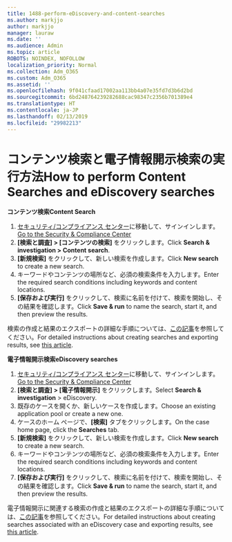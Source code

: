 ```yaml
---
title: 1488-perform-eDiscovery-and-content-searches
ms.author: markjjo
author: markjjo
manager: lauraw
ms.date: ''
ms.audience: Admin
ms.topic: article
ROBOTS: NOINDEX, NOFOLLOW
localization_priority: Normal
ms.collection: Adm_O365
ms.custom: Adm_O365
ms.assetid: ''
ms.openlocfilehash: 9f041cfaad17002aa113bb4a07e35fd7d3b6d2bd
ms.sourcegitcommit: 6bd248764239282688cac98347c2356b701389e4
ms.translationtype: HT
ms.contentlocale: ja-JP
ms.lasthandoff: 02/13/2019
ms.locfileid: "29982213"
---
```

# <a name="how-to-perform-content-searches-and-ediscovery-searches"></a><span data-ttu-id="af501-102">コンテンツ検索と電子情報開示検索の実行方法</span><span class="sxs-lookup"><span data-stu-id="af501-102">How to perform Content Searches and eDiscovery searches</span></span>

<span data-ttu-id="af501-103">**コンテンツ検索**</span><span class="sxs-lookup"><span data-stu-id="af501-103">**Content Search**</span></span>

1. <span data-ttu-id="af501-104">[セキュリティ/コンプライアンス センター](https://protection.office.com)に移動して、サインインします。</span><span class="sxs-lookup"><span data-stu-id="af501-104">[Go to the Security & Compliance Center](https://protection.office.com)</span></span>
2. <span data-ttu-id="af501-105">**[検索と調査] > [コンテンツの検索]** をクリックします。</span><span class="sxs-lookup"><span data-stu-id="af501-105">Click **Search & investigation > Content search**.</span></span>
3. <span data-ttu-id="af501-106">**[新規検索]** をクリックして、新しい検索を作成します。</span><span class="sxs-lookup"><span data-stu-id="af501-106">Click **New search** to create a new search.</span></span>
4. <span data-ttu-id="af501-107">キーワードやコンテンツの場所など、必須の検索条件を入力します。</span><span class="sxs-lookup"><span data-stu-id="af501-107">Enter the required search conditions including keywords and content locations.</span></span>  
5. <span data-ttu-id="af501-108">**[保存および実行]** をクリックして、検索に名前を付けて、検索を開始し、その結果を確認します。</span><span class="sxs-lookup"><span data-stu-id="af501-108">Click **Save & run** to name the search, start it, and then preview the results.</span></span> 
 
<span data-ttu-id="af501-109">検索の作成と結果のエクスポートの詳細な手順については、[この記事](https://docs.microsoft.com/office365/securitycompliance/content-search)を参照してください。</span><span class="sxs-lookup"><span data-stu-id="af501-109">For detailed instructions about creating searches and exporting results, see [this article](https://docs.microsoft.com/office365/securitycompliance/content-search).</span></span>

<span data-ttu-id="af501-110">**電子情報開示検索**</span><span class="sxs-lookup"><span data-stu-id="af501-110">**eDiscovery searches**</span></span>

1. <span data-ttu-id="af501-111">[セキュリティ/コンプライアンス センター](https://protection.office.com)に移動して、サインインします。</span><span class="sxs-lookup"><span data-stu-id="af501-111">[Go to the Security & Compliance Center](https://protection.office.com)</span></span>
2. <span data-ttu-id="af501-112">**[検索と調査] > [電子情報開示]** をクリックします。</span><span class="sxs-lookup"><span data-stu-id="af501-112">Select **Search & investigation** > eDiscovery.
</span></span>
3. <span data-ttu-id="af501-113">既存のケースを開くか、新しいケースを作成します。</span><span class="sxs-lookup"><span data-stu-id="af501-113">Choose an existing application pool or create a new one.</span></span>
4. <span data-ttu-id="af501-114">ケースのホーム ページで、**[検索]** タブをクリックします。</span><span class="sxs-lookup"><span data-stu-id="af501-114">On the case home page, click the **Searches** tab.</span></span>  
5. <span data-ttu-id="af501-115">**[新規検索]** をクリックして、新しい検索を作成します。</span><span class="sxs-lookup"><span data-stu-id="af501-115">Click **New search** to create a new search.</span></span>
6. <span data-ttu-id="af501-116">キーワードやコンテンツの場所など、必須の検索条件を入力します。</span><span class="sxs-lookup"><span data-stu-id="af501-116">Enter the required search conditions including keywords and content locations.</span></span>  
7. <span data-ttu-id="af501-117">**[保存および実行]** をクリックして、検索に名前を付けて、検索を開始し、その結果を確認します。</span><span class="sxs-lookup"><span data-stu-id="af501-117">Click **Save & run** to name the search, start it, and then preview the results.</span></span>

<span data-ttu-id="af501-118">電子情報開示に関連する検索の作成と結果のエクスポートの詳細な手順については、[この記事](https://docs.microsoft.com/office365/securitycompliance/ediscovery-cases)を参照してください。</span><span class="sxs-lookup"><span data-stu-id="af501-118">For detailed instructions about creating searches associated with an eDiscovery case and exporting results, see [this article](https://docs.microsoft.com/office365/securitycompliance/ediscovery-cases).</span></span>